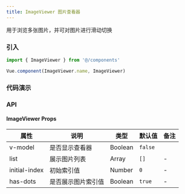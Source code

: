 ```yaml
---
title: ImageViewer 图片查看器
---
```


用于浏览多张图片，并可对图片进行滑动切换

### 引入

```javascript
import { ImageViewer } from '@/components'

Vue.component(ImageViewer.name, ImageViewer)
```


### 代码演示
<!-- DEMO -->

### API

#### ImageViewer Props
|属性 | 说明 | 类型 | 默认值 | 备注|
|----|-----|------|------|------|
| v-model | 是否显示查看器 | Boolean | `false` |
| list |展示图片列表 | Array<String> | `[]` | -|
| initial-index | 初始索引值 | Number | `0` | - |
| has-dots | 是否展示图片索引值 | Boolean | `true` | - |

